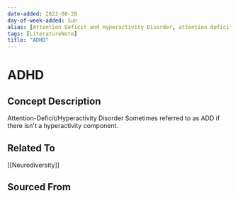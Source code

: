 ```yaml
---
date-added: 2022-08-28
day-of-week-added: Sun
alias: [Attention Deficit and Hyperactivity Disorder, attention deficity and hyperactivity disorder, ADD, Attention Deficit Disorder, attention deficit disorder]
tags: [LiteratureNote]
title: "ADHD"
---
```


# ADHD

## Concept Description
Attention-Deficit/Hyperactivity Disorder
Sometimes referred to as ADD if there isn't a hyperactivity component.



## Related To
[[Neurodiversity]]


## Sourced From

